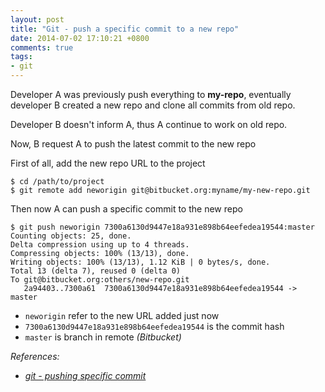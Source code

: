 ```yaml
---
layout: post
title: "Git - push a specific commit to a new repo"
date: 2014-07-02 17:10:21 +0800
comments: true
tags: 
- git
---
```


Developer A was previously push everything to **my-repo**, eventually developer B created a new repo and clone all commits from old repo.

Developer B doesn't inform A, thus A continue to work on old repo.

Now, B request A to push the latest commit to the new repo

First of all, add the new repo URL to the project

```
$ cd /path/to/project
$ git remote add neworigin git@bitbucket.org:myname/my-new-repo.git
```

Then now A can push a specific commit to the new repo

```
$ git push neworigin 7300a6130d9447e18a931e898b64eefedea19544:master
Counting objects: 25, done.
Delta compression using up to 4 threads.
Compressing objects: 100% (13/13), done.
Writing objects: 100% (13/13), 1.12 KiB | 0 bytes/s, done.
Total 13 (delta 7), reused 0 (delta 0)
To git@bitbucket.org:others/new-repo.git
   2a94403..7300a61  7300a6130d9447e18a931e898b64eefedea19544 -> master
```

- `neworigin` refer to the new URL added just now
- `7300a6130d9447e18a931e898b64eefedea19544` is the commit hash
- `master` is branch in remote _(Bitbucket)_

_References:_

- _[git - pushing specific commit](http://stackoverflow.com/questions/3230074/git-pushing-specific-commit/3230241#3230241)_
